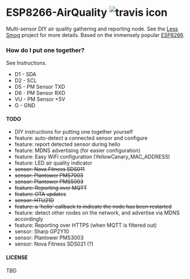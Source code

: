 # ESP8266-AirQuality ![travis icon](https://api.travis-ci.org/less-smog/ESP8266-AirQuality.svg?branch=master)

Multi-sensor DIY air quality gathering and reporting node. See the [Less Smog](http://less-smog.org) project for more
details. Based on the immensely popular [ESP8266](https://en.wikipedia.org/wiki/ESP8266).

### How do I put one together?

See Instructions.

* D1 - SDA
* D2 - SCL
* D5 - PM Sensor TXD
* D6 - PM Sensor RXD
* VU - PM Sensor +5V
* G  - GND

#### TODO

* DIY instructions for putting one together yourself
* feature: auto-detect a connected sensor and configure
* feature: report detected sensor during hello
* feature: MDNS advertising (for easier configuration)
* feature: Easy WiFi configuration (YellowCanary_MAC_ADDRESS)
* feature: LED air quality indicator
* ~~sensor: Nova Fitness SDS011~~
* ~~sensor: Plantower PMS7003~~
* ~~sensor: Plantower PMS5003~~
* ~~feature: Reporting over MQTT~~
* ~~feature: OTA updates~~
* ~~sensor: HTU21D~~
* ~~feature: a 'hello' callback to indicate the node has been restarted~~
* feature: detect other nodes on the network, and advertise via MDNS accordingly
* feature: Reporting over HTTPS (when MQTT is filtered out)
* sensor: Sharp GP2Y10
* sensor: Plantower PMS3003
* sensor: Nova Fitness SDS021 (?)

#### LICENSE

TBD

